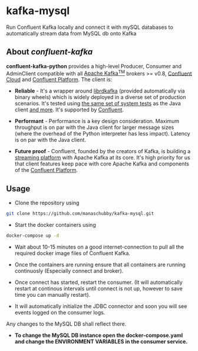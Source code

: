 # kafka-mysql
Run Confluent Kafka locally and connect it with mySQL databases to automatically stream data from MySQL db onto Kafka


## About *confluent-kafka*
**confluent-kafka-python** provides a high-level Producer, Consumer and AdminClient compatible with all
[Apache Kafka<sup>TM<sup>](http://kafka.apache.org/) brokers >= v0.8, [Confluent Cloud](https://www.confluent.io/confluent-cloud/)
and [Confluent Platform](https://www.confluent.io/product/compare/). The client is:

- **Reliable** - It's a wrapper around [librdkafka](https://github.com/edenhill/librdkafka) (provided automatically via binary wheels) which is widely deployed in a diverse set of production scenarios. It's tested using [the same set of system tests](https://github.com/confluentinc/confluent-kafka-python/tree/master/src/confluent_kafka/kafkatest) as the Java client [and more](https://github.com/confluentinc/confluent-kafka-python/tree/master/tests). It's supported by [Confluent](https://confluent.io).

- **Performant** - Performance is a key design consideration. Maximum throughput is on par with the Java client for larger message sizes (where the overhead of the Python interpreter has less impact). Latency is on par with the Java client.

- **Future proof** - Confluent, founded by the
creators of Kafka, is building a [streaming platform](https://www.confluent.io/product/compare/)
with Apache Kafka at its core. It's high priority for us that client features keep
pace with core Apache Kafka and components of the [Confluent Platform](https://www.confluent.io/product/compare/).



## Usage

- Clone the repository using 
```bash
git clone https://github.com/manaschubby/kafka-mysql.git
```

- Start the docker containers using 
```bash
docker-compose up -d
```

- Wait about 10-15 minutes on a good internet-connection to pull all the required docker image files of Confluent Kafka.

- Once the containers are running ensure that all containers are running continuosly (Especially connect and broker).

- Once connect has started, restart the consumer. (It will automatically restart at continous intervals until connect is not up, however to save time you can manually restart).

- It will automatically initialize the JDBC connector and soon you will see events logged on the consumer logs.

Any changes to the MySQL DB shall reflect there.

- **To change the MySQL DB instance open the docker-compose.yaml and change the ENVIRONMENT VARIABLES in the consumer service.**
